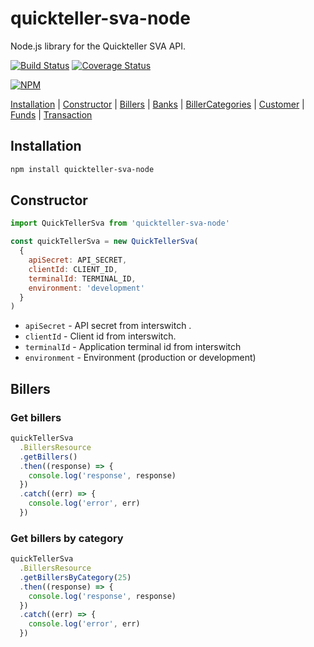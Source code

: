 # quickteller-sva-node
Node.js library for the Quickteller SVA API.

[![Build Status](https://travis-ci.org/rkterungwa16/quickteller-sva-node.svg?branch=master)](https://travis-ci.org/rkterungwa16/quickteller-sva-node) [![Coverage Status](https://coveralls.io/repos/github/rkterungwa16/quickteller-sva-node/badge.svg?branch=master)](https://coveralls.io/github/rkterungwa16/quickteller-sva-node?branch=master)

[![NPM](https://nodei.co/npm/quickteller-sva-node.png)](https://nodei.co/npm/quickteller-sva-node/)

[Installation](#installation) | [Constructor](#constructor) | [Billers](#billers) | [Banks](#banks) | [BillerCategories](#biller-categories) | [Customer](#customer) | [Funds](#funds) | [Transaction](#transaction)

## Installation

```bash
npm install quickteller-sva-node
```

## Constructor

```js
import QuickTellerSva from 'quickteller-sva-node'

const quickTellerSva = new QuickTellerSva(
  {
    apiSecret: API_SECRET,
    clientId: CLIENT_ID,
    terminalId: TERMINAL_ID,
    environment: 'development'
  }
)
```

* `apiSecret` - API secret from interswitch .
* `clientId` - Client id from interswitch.
* `terminalId` - Application terminal id from interswitch
* `environment` - Environment (production or development)

## Billers

### Get billers

```js
quickTellerSva
  .BillersResource
  .getBillers()
  .then((response) => {
    console.log('response', response)
  })
  .catch((err) => {
    console.log('error', err)
  })
```

### Get billers by category

```js
quickTellerSva
  .BillersResource
  .getBillersByCategory(25)
  .then((response) => {
    console.log('response', response)
  })
  .catch((err) => {
    console.log('error', err)
  })
```

